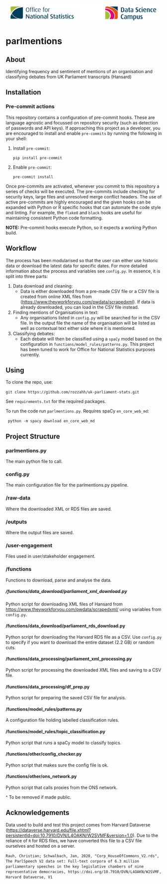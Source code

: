 <img src="https://github.com/datasciencecampus/awesome-campus/blob/master/ons_dsc_logo.png">

# parlmentions

## About
Identifying frequency and sentiment of mentions of an organisation and classifying debates from UK Parliament transcripts (Hansard)

## Installation

### Pre-commit actions
This repository contains a configuration of pre-commit hooks. These are language agnostic and focussed on repository security (such as detection of passwords and API keys). If approaching this project as a developer, you are encouraged to install and enable `pre-commits` by running the following in your shell:
   1. Install `pre-commit`:

      ```
      pip install pre-commit
      ```
   2. Enable `pre-commit`:

      ```
      pre-commit install
      ```
Once pre-commits are activated, whenever you commit to this repository a series of checks will be executed. The pre-commits include checking for security keys, large files and unresolved merge conflict headers. The use of active pre-commits are highly encouraged and the given hooks can be expanded with Python or R specific hooks that can automate the code style and linting. For example, the `flake8` and `black` hooks are useful for maintaining consistent Python code formatting.

**NOTE:** Pre-commit hooks execute Python, so it expects a working Python build.

## Workflow

The process has been modularised so that the user can either use historic data or download the latest data for specific dates. For more detailed information about the process and variables see `config.py`. In essence, it is split into three parts:

1. Data download and cleaning:
    - Data is either downloaded from a pre-made CSV file or a CSV file is created from online XML files from (https://www.theyworkforyou.com/pwdata/scrapedxml). If data is already downloaded, you can load in the CSV file instead.
2. Finding mentions of Organisations in text:
    - Any organisations listed in `config.py` will be searched for in the CSV file. In the output file the name of the organisation will be listed as well as contextual text either side where it is mentioned.
3. Classifying debates:
    - Each debate will then be classified using a `spaCy` model based on the configuration in `functions/model_rules/patterns.py`. This project has been tuned to work for Office for National Statistics purposes currently.

## Using

To clone the repo, use:

`git clone https://github.com/rozzahh/uk-parliament-stats.git`

See `requirements.txt` for the required packages.

To run the code run `parlmentions.py`. Requires spaCy `en_core_web_md`:

` python -m spacy download en_core_web_md`

## Project Structure

### parlmentions.py

The main python file to call.

### config.py

The main configuration file for the parlmentions.py pipeline.

### /raw-data 

Where the downloaded XML or RDS files are saved.

### /outputs

Where the output files are saved.

### /user-engagement

Files used in user/stakeholder engagement.

### /functions

Functions to download, parse and analyse the data.

##### /functions/data_download/parliament_xml_download.py

Python script for downloading XML files of Hansard from https://www.theyworkforyou.com/pwdata/scrapedxml/ using variables from `config.py`. 

#### /functions/data_download/parliament_rds_download.py

Python script for downloading the Harvard RDS file as a CSV. Use `config.py` to specify if you want to download the entire dataset (2.2 GB) or random cuts.

#### /functions/data_processing/parliament_xml_processing.py

Python script for processing the downloaded XML files and saving to a CSV file. 

#### /functions/data_processing/df_prep.py

Python script for preparing the saved CSV file for analysis.

#### /functions/model_rules/patterns.py

A configuration file holding labelled classification rules.

#### /functions/model_rules/topic_classification.py

Python script that runs a spaCy model to classify topics.

#### /functions/other/config_checker.py

Python script that makes sure the config file is ok.

#### /functions/other/ons_network.py

Python script that calls proxies from the ONS network.

^ To be removed if made public.

## Acknowledgements

Data used to build and test this project comes from Harvard Dataverse (https://dataverse.harvard.edu/file.xhtml?persistentId=doi:10.7910/DVN/L4OAKN/W2SVMF&version=1.0). Due to the reliance of `R` for RDS files, we have converted this file to a CSV file ourselves and hosted on a server.

```Rauh, Christian; Schwalbach, Jan, 2020, "Corp_HouseOfCommons_V2.rds", The ParlSpeech V2 data set: Full-text corpora of 6.3 million parliamentary speeches in the key legislative chambers of nine representative democracies, https://doi.org/10.7910/DVN/L4OAKN/W2SVMF, Harvard Dataverse, V1```
